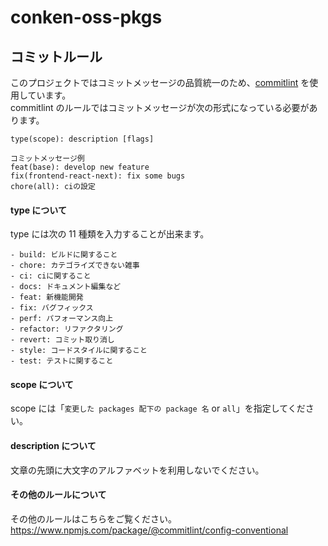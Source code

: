 # conken-oss-pkgs

## コミットルール

このプロジェクトではコミットメッセージの品質統一のため、[commitlint](https://github.com/conventional-changelog/commitlint/) を使用しています。<br>
commitlint のルールではコミットメッセージが次の形式になっている必要があります。

```
type(scope): description [flags]

コミットメッセージ例
feat(base): develop new feature
fix(frontend-react-next): fix some bugs
chore(all): ciの設定
```

#### type について

type には次の 11 種類を入力することが出来ます。

```
- build: ビルドに関すること
- chore: カテゴライズできない雑事
- ci: ciに関すること
- docs: ドキュメント編集など
- feat: 新機能開発
- fix: バグフィックス
- perf: パフォーマンス向上
- refactor: リファクタリング
- revert: コミット取り消し
- style: コードスタイルに関すること
- test: テストに関すること
```

#### scope について

scope には「`変更した packages 配下の package 名` or `all`」を指定してください。

#### description について

文章の先頭に大文字のアルファベットを利用しないでください。

#### その他のルールについて

その他のルールはこちらをご覧ください。<br>
https://www.npmjs.com/package/@commitlint/config-conventional
